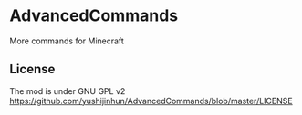 # AdvancedCommands
More commands for Minecraft<br/>
## License
The mod is under GNU GPL v2<br/>
https://github.com/yushijinhun/AdvancedCommands/blob/master/LICENSE<br/>